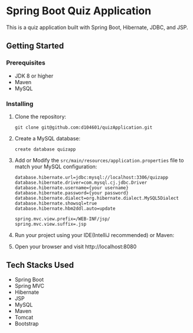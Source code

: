# Spring Boot Quiz Application

This is a quiz application built with Spring Boot, Hibernate, JDBC, and JSP.

## Getting Started

### Prerequisites

- JDK 8 or higher
- Maven
- MySQL

### Installing

1. Clone the repository:
   ```
   git clone git@github.com:d104601/quizApplication.git
   ```
2. Create a MySQL database:
    ```
    create database quizapp
    ```

3. Add or Modify the `src/main/resources/application.properties` file to match your MySQL configuration:
    ```
    database.hibernate.url=jdbc:mysql://localhost:3306/quizapp
    database.hibernate.driver=com.mysql.cj.jdbc.Driver
    database.hibernate.username={your username}
    database.hibernate.password={your password}
    database.hibernate.dialect=org.hibernate.dialect.MySQL5Dialect
    database.hibernate.showsql=true
    database.hibernate.hbm2ddl.auto=update
    
    spring.mvc.view.prefix=/WEB-INF/jsp/
    spring.mvc.view.suffix=.jsp
    ```
4. Run your project using your IDE(IntelliJ recommended) or Maven:
5. Open your browser and visit http://localhost:8080


## Tech Stacks Used
- Spring Boot
- Spring MVC
- Hibernate
- JSP
- MySQL
- Maven
- Tomcat
- Bootstrap